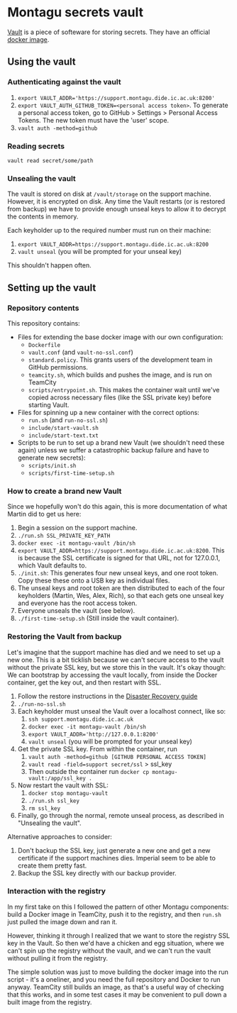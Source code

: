 # Montagu secrets vault 
[Vault](https://www.vaultproject.io/) is a piece of softeware for storing 
secrets. They have an official [docker image](https://hub.docker.com/_/vault/).

## Using the vault
### Authenticating against the vault
1. `export VAULT_ADDR='https://support.montagu.dide.ic.ac.uk:8200'`
2. `export VAULT_AUTH_GITHUB_TOKEN=<personal access token>`. To generate a 
   personal access token, go to GitHub > Settings > Personal Access Tokens. The
   new token must have the 'user' scope.
3. `vault auth -method=github`

### Reading secrets
```
vault read secret/some/path
```

### Unsealing the vault
The vault is stored on disk at `/vault/storage` on the support machine. However,
it is encrypted on disk. Any time the Vault restarts (or is restored from 
backup) we have to provide enough unseal keys to allow it to decrypt the 
contents in memory.

Each keyholder up to the required number must run on their machine:

1. `export VAULT_ADDR=https://support.montagu.dide.ic.ac.uk:8200`
2. `vault unseal` (you will be prompted for your unseal key)

This shouldn't happen often.

## Setting up the vault
### Repository contents
This repository contains:

* Files for extending the base docker image with our own configuration:
    - `Dockerfile`
    - `vault.conf` (and `vault-no-ssl.conf`)
    - `standard.policy`. This grants users of the development team in GitHub
      permissions.
    - `teamcity.sh`, which builds and pushes the image, and is run on TeamCity
    - `scripts/entrypoint.sh`. This makes the container wait until we've copied
      across necessary files (like the SSL private key) before starting Vault.
* Files for spinning up a new container with the correct options:
    - `run.sh` (and `run-no-ssl.sh`)
    - `include/start-vault.sh`
    - `include/start-text.txt`
* Scripts to be run to set up a brand new Vault (we shouldn't need these again)
  unless we suffer a catastrophic backup failure and have to generate new 
  secrets):
    - `scripts/init.sh`
    - `scripts/first-time-setup.sh`

### How to create a brand new Vault
Since we hopefully won't do this again, this is more documentation of what 
Martin did to get us here:

1. Begin a session on the support machine.
1. `./run.sh SSL_PRIVATE_KEY_PATH` 
1. `docker exec -it montagu-vault /bin/sh`
1. `export VAULT_ADDR=https://support.montagu.dide.ic.ac.uk:8200`. This is
   because the SSL certificate is signed for that URL, not for 127.0.0.1,
   which Vault defaults to.
1. `./init.sh`: This generates four new unseal keys, and one root token.
   Copy these these onto a USB key as individual files.
1. The unseal keys and root token are then distributed to each of the four
   keyholders (Martin, Wes, Alex, Rich), so that each gets one unseal key
    and everyone has the root access token.
1. Everyone unseals the vault (see below).
1. `./first-time-setup.sh` (Still inside the vault container).

### Restoring the Vault from backup
Let's imagine that the support machine has died and we need to set up a new one.
This is a bit ticklish because we can't secure access to the vault without the 
private SSL key, but we store this in the vault. It's okay though: We can 
bootstrap by accessing the vault locally, from inside the Docker container, get
the key out, and then restart with SSL.

1. Follow the restore instructions in the 
   [Disaster Recovery guide](https://github.com/vimc/montagu/docs/DisasterRecovery.md)
1. `./run-no-ssl.sh`
1. Each keyholder must unseal the Vault over a localhost connect, like so:
    1. `ssh support.montagu.dide.ic.ac.uk`
    2. `docker exec -it montagu-vault /bin/sh`
    3. `export VAULT_ADDR='http://127.0.0.1:8200'`
    4. `vault unseal` (you will be prompted for your unseal key)
1. Get the private SSL key. From within the container, run
    1. `vault auth -method=github [GITHUB PERSONAL ACCESS TOKEN]`
    2. `vault read -field=support secret/ssl` > ssl_key
    3. Then outside the container run `docker cp montagu-vault:/app/ssl_key .`
1. Now restart the vault with SSL:
    1. `docker stop montagu-vault`
    2. `./run.sh ssl_key`
    3. `rm ssl_key`
1. Finally, go through the normal, remote unseal process, as described in 
   "Unsealing the vault".

Alternative approaches to consider:

1. Don't backup the SSL key, just generate a new one and get a new certificate
   if the support machines dies. Imperial seem to be able to create them pretty
   fast.
2. Backup the SSL key directly with our backup provider.

### Interaction with the registry
In my first take on this I followed the pattern of other Montagu components:
build a Docker image in TeamCity, push it to the registry, and then `run.sh`
just pulled the image down and ran it.

However, thinking it through I realized that we want to store the registry
SSL key in the Vault. So then we'd have a chicken and egg situation, where
we can't spin up the registry without the vault, and we can't run the vault
without pulling it from the registry.

The simple solution was just to move building the docker image into the
run script - it's a oneliner, and you need the full repository and Docker
to run anyway. TeamCity still builds an image, as that's a useful way of
checking that this works, and in some test cases it may be convenient to
pull down a built image from the registry.
